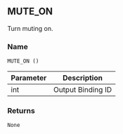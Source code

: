 ## MUTE\_ON

Turn muting on.


### Name

`MUTE_ON ()`


| Parameter | Description       |
| --------- | ----------------- |
| int       | Output Binding ID |


### Returns

`None`